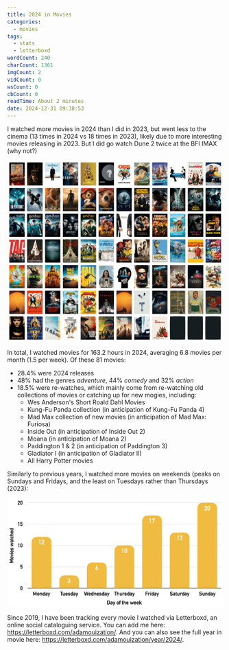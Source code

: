 ```yaml
---
title: 2024 in Movies
categories:
  - movies
tags:
  - stats
  - letterboxd
wordCount: 240
charCount: 1361
imgCount: 2
vidCount: 0
wsCount: 0
cbCount: 0
readTime: About 2 minutes
date: 2024-12-31 09:38:53
---
```


I watched more movies in 2024 than I did in 2023, but went less to the cinema (13 times in 2024 vs 18 times in 2023), likely due to more interesting movies releasing in 2023. But I did go watch Dune 2 twice at the BFI IMAX (why not?)

![Posters of all movies watched in 2023](./Year-2024-In-Movies/all_movie_posters.png)

<!--more-->

In total, I watched movies for 163.2 hours in 2024, averaging 6.8 movies per month (1.5 per week). Of these 81 movies:

* 28.4% were 2024 releases
* 48% had the genres *adventure*, 44% *comedy* and 32% *action* 
* 18.5% were re-watches, which mainly come from re-watching old collections of movies or catching up for new mogies, including:
  * Wes Anderson's Short Roald Dahl Movies
  * Kung-Fu Panda collection (in anticipation of Kung-Fu Panda 4)
  * Mad Max collection of new movies (in anticipation of Mad Max: Furiosa)
  * Inside Out (in anticipation of Inside Out 2)
  * Moana (in anticipation of Moana 2)
  * Paddington 1 & 2 (in anticipation of Paddington 3)
  * Gladiator I (in anticipation of Gladiator II)
  * All Harry Potter movies

Similarly to previous years, I watched more movies on weekends (peaks on Sundays and Fridays, and the least on Tuesdays rather than Thursdays (2023):

![Histogram showing numbers of movies watched on different weekdays.](./Year-2024-In-Movies/histogram_weekdays.png)


Since 2019, I have been tracking every movie I watched via Letterboxd, an online social cataloguing service. You can add me here: https://letterboxd.com/adamouization/. And you can also see the full year in movie here: https://letterboxd.com/adamouization/year/2024/. 